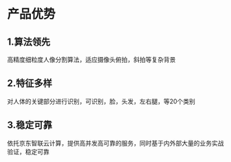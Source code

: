 # 产品优势

## 1.算法领先
高精度细粒度人像分割算法，适应摄像头俯拍，斜拍等复杂背景

## 2.特征多样
对人体的关键部分进行识别，可识别，脸，头发，左右腿，等20个类别

## 3.稳定可靠
依托京东智联云计算，提供高并发高可靠的服务，同时基于内外部大量的业务实战验证，稳定可靠